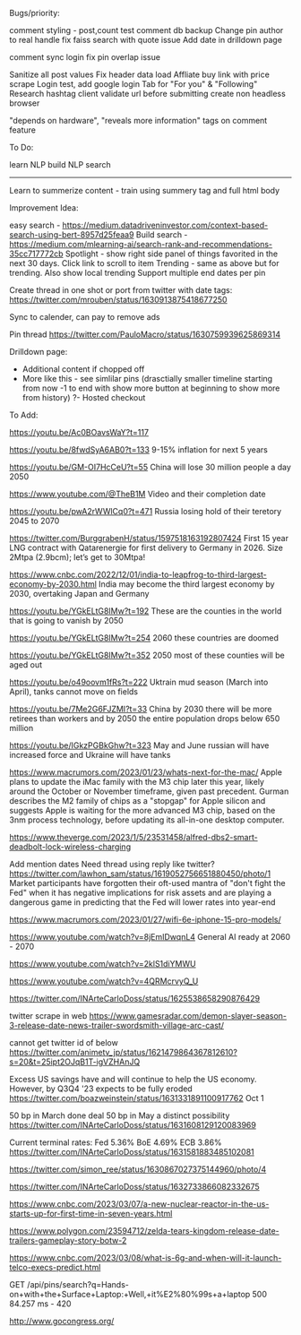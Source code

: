 Bugs/priority:

comment styling - post,count
test comment db backup
Change pin author to real handle
fix faiss search with quote issue
Add date in drilldown page

comment sync login
fix pin overlap issue

Sanitize all post values
Fix header data load
Affliate buy link with price scrape
Login test, add google login
Tab for "For you" & "Following"
Research hashtag
client validate url before submitting
create non headless browser

"depends on hardware", "reveals more information" tags on comment feature

To Do:

learn NLP
build NLP search

----
Learn to summerize content - train using summery tag and full html body


Improvement Idea:

easy search - https://medium.datadriveninvestor.com/context-based-search-using-bert-8957d25feaa9
Build search - https://medium.com/mlearning-ai/search-rank-and-recommendations-35cc717772cb
Spotlight - show right side panel of things favorited in the next 30 days. Click link to scroll to item
Trending - same as above but for trending. Also show local trending
Support multiple end dates per pin

Create thread in one shot or port from twitter with date tags:
https://twitter.com/mrouben/status/1630913875418677250

Sync to calender, can pay to remove ads

Pin thread
https://twitter.com/PauloMacro/status/1630759939625869314

Drilldown page:
- Additional content if chopped off
- More like this - see simlilar pins (drasctially smaller timeline starting from now -1 to end with show more button at beginning to show more from history)
?- Hosted checkout



To Add:

https://youtu.be/Ac0BOavsWaY?t=117


https://youtu.be/8fwdSyA6AB0?t=133
9-15% inflation for next 5 years

https://youtu.be/GM-OI7HcCeU?t=55
China will lose 30 million people a day 2050

https://www.youtube.com/@TheB1M
Video and their completion date

https://youtu.be/pwA2rWWlCq0?t=471
Russia losing hold of their teretory 2045 to 2070

https://twitter.com/BurggrabenH/status/1597518163192807424
First 15 year LNG contract with Qatarenergie for first delivery to Germany in 2026. 
Size 2Mtpa (2.9bcm); let’s get to 30Mtpa!

https://www.cnbc.com/2022/12/01/india-to-leapfrog-to-third-largest-economy-by-2030.html
India may become the third largest economy by 2030, overtaking Japan and Germany

https://youtu.be/YGkELtG8IMw?t=192
These are the counties in the world that is going to vanish by 2050

https://youtu.be/YGkELtG8IMw?t=254
2060 these countries are doomed

https://youtu.be/YGkELtG8IMw?t=352
2050 most of these counties will be aged out

https://youtu.be/o49oovm1fRs?t=222
Uktrain mud season (March into April), tanks cannot move on fields

https://youtu.be/7Me2G6FJZMI?t=33
China by 2030 there will be more retirees than workers and by 2050 the entire population drops below 650 million


https://youtu.be/IGkzPGBkGhw?t=323
May and June russian will have increased force and Ukraine will have tanks


https://www.macrumors.com/2023/01/23/whats-next-for-the-mac/
Apple plans to update the iMac family with the M3 chip later this year, likely around the October or November timeframe, given past precedent. Gurman describes the M2 family of chips as a "stopgap" for Apple silicon and suggests Apple is waiting for the more advanced M3 chip, based on the 3nm process technology, before updating its all-in-one desktop computer.

https://www.theverge.com/2023/1/5/23531458/alfred-dbs2-smart-deadbolt-lock-wireless-charging






Add mention dates
Need thread using reply like twitter?
https://twitter.com/lawhon_sam/status/1619052756651880450/photo/1
Market participants have forgotten their oft-used mantra of "don't fight the Fed" when it has negative implications for risk assets and are playing a dangerous game in predicting that the Fed will lower rates into year-end

https://www.macrumors.com/2023/01/27/wifi-6e-iphone-15-pro-models/


https://www.youtube.com/watch?v=8jEmIDwqnL4
General AI ready at 2060 - 2070



https://www.youtube.com/watch?v=2klS1diYMWU

https://www.youtube.com/watch?v=4QRMcrvyQ_U

https://twitter.com/INArteCarloDoss/status/1625538658290876429



twitter scrape in web
https://www.gamesradar.com/demon-slayer-season-3-release-date-news-trailer-swordsmith-village-arc-cast/

cannot get twitter id of below
https://twitter.com/animetv_jp/status/1621479864367812610?s=20&t=25ipt2OJqB1T-igVZHAnJQ



Excess US savings have and will continue to help the US economy. However, by Q3Q4 '23 expects to be fully eroded
https://twitter.com/boazweinstein/status/1631331891100917762
Oct 1


50 bp in March done deal
50 bp in May a distinct possibility 
https://twitter.com/INArteCarloDoss/status/1631608129120083969


Current terminal rates:
Fed 5.36%
BoE 4.69%
ECB 3.86%
https://twitter.com/INArteCarloDoss/status/1631581883485102081

https://twitter.com/simon_ree/status/1630867027375144960/photo/4

https://twitter.com/INArteCarloDoss/status/1632733866082332675

https://www.cnbc.com/2023/03/07/a-new-nuclear-reactor-in-the-us-starts-up-for-first-time-in-seven-years.html

https://www.polygon.com/23594712/zelda-tears-kingdom-release-date-trailers-gameplay-story-botw-2

https://www.cnbc.com/2023/03/08/what-is-6g-and-when-will-it-launch-telco-execs-predict.html




GET /api/pins/search?q=Hands-on+with+the+Surface+Laptop:+Well,+it%E2%80%99s+a+laptop 500 84.257 ms - 420

http://www.gocongress.org/